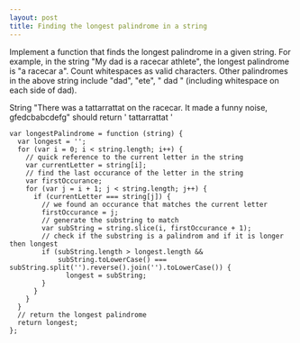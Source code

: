 ```yaml
---
layout: post
title: Finding the longest palindrome in a string
---
```


Implement a function that finds the longest palindrome in a given string. For example, in the string "My dad is a racecar athlete", the longest palindrome is "a racecar a". Count whitespaces as valid characters. Other palindromes in the above string include "dad", "ete", " dad " (including whitespace on each side of dad).

String "There was a tattarrattat on the racecar. It made a funny noise, gfedcbabcdefg" should return ' tattarrattat '

    var longestPalindrome = function (string) {
      var longest = '';
      for (var i = 0; i < string.length; i++) {
        // quick reference to the current letter in the string
        var currentLetter = string[i];
        // find the last occurance of the letter in the string
        var firstOccurance;
        for (var j = i + 1; j < string.length; j++) {
          if (currentLetter === string[j]) {
            // we found an occurance that matches the current letter
            firstOccurance = j;
            // generate the substring to match
            var subString = string.slice(i, firstOccurance + 1);
            // check if the substring is a palindrom and if it is longer then longest
            if (subString.length > longest.length &&
                subString.toLowerCase() === subString.split('').reverse().join('').toLowerCase()) {
                  longest = subString;
            }
          }
        }
      }
      // return the longest palindrome
      return longest;
    };
